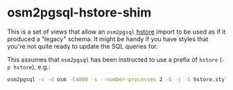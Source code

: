 # osm2pgsql-hstore-shim

This is a set of views that allow an `osm2pgsql`
[hstore](http://www.postgresql.org/docs/9.3/static/hstore.html) import to be
used as if it produced a "legacy" schema. It might be handy if you have styles
that you're not quite ready to update the SQL queries for.

This assumes that `osm2pgsql` has been instructed to use a prefix of `hstore`
(`-p hstore`), e.g.:

```bash
osm2pgsql -c -d osm -C4000 -s --number-processes 2 -G -j -S hstore.style --unlogged -p hstore -E 3857 san-francisco.osm.pbf
```
